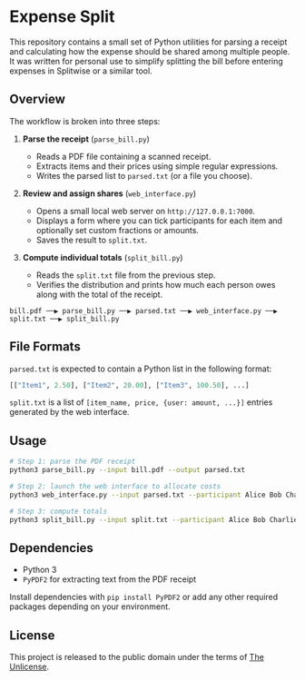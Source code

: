 # Expense Split

This repository contains a small set of Python utilities for parsing a receipt and calculating how the expense should be shared among multiple people. It was written for personal use to simplify splitting the bill before entering expenses in Splitwise or a similar tool.

## Overview

The workflow is broken into three steps:

1. **Parse the receipt** (`parse_bill.py`)
   - Reads a PDF file containing a scanned receipt.
   - Extracts items and their prices using simple regular expressions.
   - Writes the parsed list to `parsed.txt` (or a file you choose).

2. **Review and assign shares** (`web_interface.py`)
   - Opens a small local web server on `http://127.0.0.1:7000`.
   - Displays a form where you can tick participants for each item and optionally set custom fractions or amounts.
   - Saves the result to `split.txt`.

3. **Compute individual totals** (`split_bill.py`)
   - Reads the `split.txt` file from the previous step.
   - Verifies the distribution and prints how much each person owes along with the total of the receipt.

```
bill.pdf ──▶ parse_bill.py ──▶ parsed.txt ──▶ web_interface.py ──▶ split.txt ──▶ split_bill.py
```

## File Formats

`parsed.txt` is expected to contain a Python list in the following format:

```python
[["Item1", 2.50], ["Item2", 20.00], ["Item3", 100.50], ...]
```

`split.txt` is a list of `[item_name, price, {user: amount, ...}]` entries generated by the web interface.

## Usage

```bash
# Step 1: parse the PDF receipt
python3 parse_bill.py --input bill.pdf --output parsed.txt

# Step 2: launch the web interface to allocate costs
python3 web_interface.py --input parsed.txt --participant Alice Bob Charlie --output split.txt

# Step 3: compute totals
python3 split_bill.py --input split.txt --participant Alice Bob Charlie
```

## Dependencies

- Python 3
- `PyPDF2` for extracting text from the PDF receipt

Install dependencies with `pip install PyPDF2` or add any other required packages depending on your environment.

## License

This project is released to the public domain under the terms of [The Unlicense](LICENSE).
